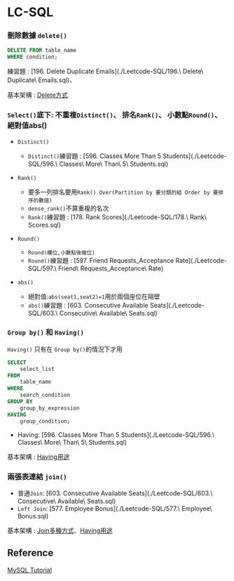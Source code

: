 # LC-SQL

### 刪除數據 `delete()`
```sql 
DELETE FROM table_name
WHERE condition;
```
練習題 : [196. Delete Duplicate Emails](./Leetcode-SQL/196.\ Delete\ Duplicate\ Emails.sql)、

基本架構 : [Delete方式](https://www.mysqltutorial.org/mysql-delete-statement.aspx)


### `Select()`底下: 不重複`Distinct()`、 排名`Rank()`、 小數點`Round()`、 絕對值abs()
* `Distinct()`
  
  * `Distinct()`練習題 : [596. Classes More Than 5 Students](./Leetcode-SQL/596.\ Classes\ More\ Than\ 5\ Students.sql)
  
* `Rank()`
    * 要多一列排名要用`Rank() Over(Partition by 要分類的組 Order by 要排序的數值)`
    * `dense_rank()`不算重複的名次
    * `Rank()`練習題 : [178. Rank Scores](./Leetcode-SQL/178.\ Rank\ Scores.sql)
  
* `Round()`
  * `Round(欄位,小數點後幾位)`
  * `Round()`練習題 : [597. Friend Requests_Acceptance Rate](./Leetcode-SQL/597.\ Friend\ Requests_Acceptance\ Rate)

* `abs()`
  * 絕對值:`abs(seat1,seat2)=1`用於兩個座位在隔壁
  * `abs()`練習題 : [603. Consecutive Available Seats](./Leetcode-SQL/603.\ Consecutive\ Available\ Seats.sql)

### `Group by()` 和 `Having()`
`Having()` 只有在 `Group by()`的情況下才用
```sql
SELECT 
    select_list
FROM 
    table_name
WHERE 
    search_condition
GROUP BY 
    group_by_expression
HAVING 
    group_condition;
```


* Having: [596. Classes More Than 5 Students](./Leetcode-SQL/596.\ Classes\ More\ Than\ 5\ Students.sql)

基本架構 : [Having用途](https://www.mysqltutorial.org/mysql-having.aspx)


### 兩張表連結 `join()`

* 普通`Join`: [603. Consecutive Available Seats](./Leetcode-SQL/603.\ Consecutive\ Available\ Seats.sql)
* `Left Join`: [577. Employee Bonus](./Leetcode-SQL/577.\ Employee\ Bonus.sql)


基本架構 : [Join多種方式](https://www.mysqltutorial.org/mysql-join/)、[Having用途](https://www.mysqltutorial.org/mysql-having.aspx)



## Reference
[MySQL Tutorial](https://www.mysqltutorial.org/mysql-delete-statement.aspx)
